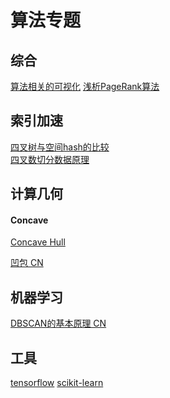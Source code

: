 # 算法专题

## 综合
[算法相关的可视化](https://github.com/unconed/algovis)
[浅析PageRank算法](http://blog.codinglabs.org/articles/intro-to-pagerank.html)

## 索引加速
[四叉树与空间hash的比较](http://zufallsgenerator.github.io/2014/01/26/visually-comparing-algorithms/)<br>
[四叉数切分数据原理](https://www.mapbox.com/blog/introducing-geojson-vt/)

## 计算几何

#### Concave
[Concave Hull]()

[凹包 CN](http://www.tuicool.com/articles/iUvMjm)



## 机器学习

[DBSCAN的基本原理 CN](http://www.letiantian.me/2014-03-14-dbscan-1/)

## 工具
[tensorflow](https://www.tensorflow.org/)
[scikit-learn](http://scikit-learn.org/stable/)

